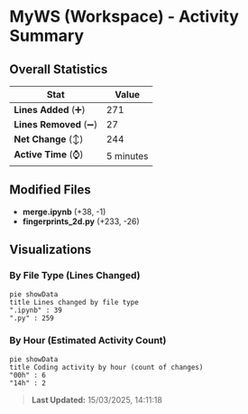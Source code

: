# MyWS (Workspace) - Activity Summary 

## Overall Statistics

| Stat                   | Value                                                             |
| ---------------------- | ----------------------------------------------------------------- |
| **Lines Added** (➕)   | 271                                          |
| **Lines Removed** (➖) | 27                                        |
| **Net Change** (↕)    | 244                |
| **Active Time** (⌚)   | 5 minutes |


## Modified Files
- **merge.ipynb** (+38, -1)
- **fingerprints_2d.py** (+233, -26)

## Visualizations

### By File Type (Lines Changed)

```mermaid
pie showData
title Lines changed by file type
".ipynb" : 39
".py" : 259
```

### By Hour (Estimated Activity Count)

```mermaid
pie showData
title Coding activity by hour (count of changes)
"00h" : 6
"14h" : 2
```


> **Last Updated:** 15/03/2025, 14:11:18